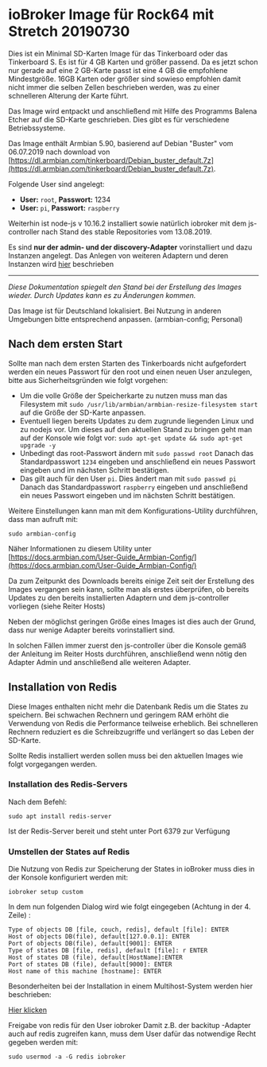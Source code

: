 # ioBroker Image für Rock64 mit Stretch 20190730

Dies ist ein Minimal SD-Karten Image für das Tinkerboard oder das Tinkerboard S. Es ist für 4 GB Karten und größer passend. Da es jetzt schon nur 
gerade auf eine 2 GB-Karte passt ist eine 4 GB die empfohlene Mindestgröße. 16GB Karten oder größer sind sowieso empfohlen damit nicht immer 
die selben Zellen beschrieben werden, was zu einer schnelleren Alterung der Karte führt.

Das Image wird entpackt und anschließend mit Hilfe des Programms  Balena Etcher auf die SD-Karte geschrieben. 
Dies gibt es für verschiedene Betriebssysteme.

Das Image enthält Armbian 5.90, basierend auf Debian "Buster" vom 06.07.2019 nach download von [https://dl.armbian.com/tinkerboard/Debian_buster_default.7z](https://dl.armbian.com/tinkerboard/Debian_buster_default.7z).

Folgende User sind angelegt:
- **User:** `root`,  **Passwort:** 1234
- **User:** `pi`, **Passwort:** `raspberry`

Weiterhin ist node-js v 10.16.2 installiert sowie natürlich iobroker mit dem js-controller nach Stand des stable Repositories vom 13.08.2019.

Es sind **nur der admin- und der discovery-Adapter** vorinstalliert und dazu Instanzen angelegt.
Das Anlegen  von weiteren Adaptern und deren Instanzen wird [hier](/tutorial/adapter.md) beschrieben

-----------------

*Diese Dokumentation spiegelt den Stand bei der Erstellung des Images wieder. Durch Updates kann es zu Änderungen kommen.*

Das Image ist für Deutschland lokalisiert. Bei Nutzung in anderen Umgebungen bitte entsprechend anpassen. (armbian-config; Personal)

## Nach dem ersten Start
Sollte man nach dem ersten Starten des Tinkerboards nicht aufgefordert werden ein neues Passwort für den root und einen neuen User 
anzulegen, bitte aus Sicherheitsgründen wie folgt vorgehen:
- Um die volle Größe der Speicherkarte zu nutzen muss man das Filesystem mit `sudo /usr/lib/armbian/armbian-resize-filesystem start` 
  auf die Größe der SD-Karte anpassen.
- Eventuell liegen bereits Updates zu dem zugrunde liegenden Linux und zu nodejs vor. Um dieses auf den aktuellen Stand zu bringen geht 
man auf der Konsole wie folgt vor: `sudo apt-get update && sudo apt-get upgrade -y`
- Unbedingt das root-Passwort ändern mit `sudo passwd root` Danach das Standardpasswort `1234` eingeben und anschließend 
ein neues Passwort eingeben und im nächsten Schritt bestätigen.
- Das gilt auch für den User `pi`. Dies ändert man mit `sudo passwd pi` Danach das Standardpasswort `raspberry` 
eingeben und anschließend ein neues Passwort eingeben und im nächsten Schritt bestätigen.

Weitere Einstellungen kann man mit dem Konfigurations-Utility durchführen, dass man aufruft mit:

`sudo armbian-config`

Näher Informationen zu diesem Utility unter [https://docs.armbian.com/User-Guide_Armbian-Config/](https://docs.armbian.com/User-Guide_Armbian-Config/)

Da zum Zeitpunkt des Downloads bereits einige Zeit seit der Erstellung des Images vergangen sein kann, sollte man als erstes überprüfen, ob bereits Updates 
zu den bereits installierten Adaptern und dem js-controller vorliegen (siehe Reiter Hosts)

Neben der möglichst geringen Größe eines Images ist dies auch der Grund, dass nur wenige Adapter bereits vorinstalliert sind.

In solchen Fällen immer zuerst den js-controller über die Konsole gemäß der Anleitung im Reiter Hosts durchführen, anschließend wenn nötig den Adapter Admin 
und anschließend alle weiteren Adapter.


## Installation von Redis
Diese Images enthalten nicht mehr die Datenbank Redis um die States zu speichern. Bei schwachen Rechnern und geringem RAM erhöht die Verwendung von Redis 
die Performance teilweise erheblich. Bei schnelleren Rechnern reduziert es die Schreibzugriffe und verlängert so das Leben der SD-Karte.

Sollte Redis installiert werden sollen muss bei den aktuellen Images wie folgt vorgegangen werden.

### Installation des Redis-Servers
Nach dem Befehl:

`sudo apt install redis-server`

Ist der Redis-Server bereit und steht unter Port 6379 zur Verfügung

### Umstellen der States auf Redis
Die Nutzung von Redis zur Speicherung der States in ioBroker muss dies in der Konsole konfiguriert werden mit:

`iobroker setup custom`

In dem nun folgenden Dialog wird wie folgt eingegeben (Achtung in der 4. Zeile) :

```
Type of objects DB [file, couch, redis], default [file]: ENTER
Host of objects DB(file), default[127.0.0.1]: ENTER
Port of objects DB(file), default[9001]: ENTER
Type of states DB [file, redis], default [file]: r ENTER
Host of states DB (file), default[HostName]:ENTER
Port of states DB (file), default[9000]: ENTER
Host name of this machine [hostname]: ENTER
```
 
Besonderheiten bei der Installation in einem Multihost-System werden hier beschrieben:

[Hier klicken](config/multihost.md)

Freigabe von redis für den User iobroker
Damit z.B. der backitup -Adapter auch auf redis zugreifen kann, muss dem User dafür das notwendige Recht gegeben werden mit:

`sudo usermod -a -G redis iobroker`